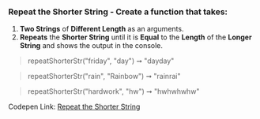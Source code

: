 ### Repeat the Shorter String - Create a function that takes: 

1. **Two Strings** of **Different Length** as an arguments. 
1. **Repeats** the **Shorter String** until it is **Equal** to the **Length** of the **Longer String** and shows the output in the console.

> repeatShorterStr("friday", "day") ➞ "dayday"

> repeatShorterStr("rain", "Rainbow") ➞ "rainrai"

> repeatShorterStr("hardwork", "hw") ➞ "hwhwhwhw"

Codepen Link: [Repeat the Shorter String](https://codepen.io/naveencoder/pen/jONBYaK?editors=0012)